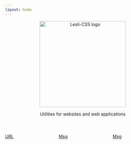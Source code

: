 ```yaml
---
layout: home
---
```


<header class="hero is-medium docs-header">
    <section class="hero-body">
        <img alt="Lesli-CSS logo" src="/images/brand/lesli-css.svg" />
        <p class="description">
            Utilities for websites and web applications
        </p>
    </section>
</header>

<section class="container docs-content">
    <div class="columns">
        <div class="column">
            <a href="/docs/lesli-vue/1x/composables/url">
                <span class="icon">
                    <i class="ri-link"></i>
                </span>
                URL
            </a>
        </div>
        <div class="column">
            <a href="/docs/lesli-vue/1x/composables/msg">
                <span class="icon">
                    <i class="ri-chat-2-line"></i>
                </span>
                Msg
            </a>
        </div>
        <div class="column">
            <a href="/docs/lesli-vue/1x/components/chart-line">
                <span class="icon">
                    <i class="ri-line-chart-line"></i>
                </span>
                Msg
            </a>
        </div>
    </div>
</section>

<style scoped lang="scss">
@import "lesli-css";
@import "../../.vitepress/theme/stylesheets/page.scss";
.docs-header {
    img {
        width: 280px;
    }
}
@include lesli-css-breakpoint-mobile() {
    .docs-header {
        img {
            width: 200px;
        }
    }
}
</style>
